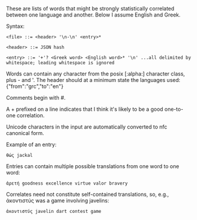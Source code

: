 These are lists of words that might be strongly statistically correlated
between one language and another. Below I assume English and Greek.

Syntax:

    <file> ::= <header> '\n-\n' <entry>*

    <header> ::= JSON hash

    <entry> ::= '+'? <Greek word> <English word>* '\n' ...all delimited by whitespace; leading whitespace is ignored

Words can contain any character from the posix [:alpha:] character class, plus - and '.
The header should at a minimum state the languages used:
{"from":"grc","to":"en"}

Comments begin with #.

A + prefixed on a line indicates that I think it's likely to be a good one-to-one
correlation.

Unicode characters in the input are automatically converted to nfc canonical form.

Example of an entry:

    θώς jackal

Entries can contain multiple possible translations from one word to one word:

    ἀρετή goodness excellence virtue valor bravery

Correlates need not constitute self-contained translations, so, e.g., ἀκοντιστύς
was a game involving javelins:

    ἀκοντιστύς javelin dart contest game

